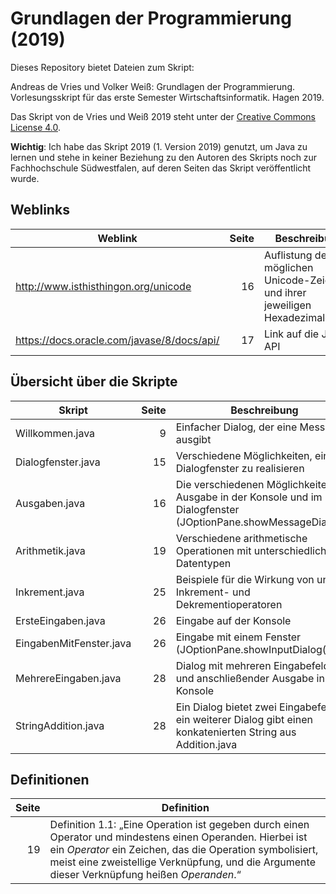 # Grundlagen der Programmierung (2019)

Dieses Repository bietet Dateien zum Skript:

Andreas de Vries und Volker Weiß: Grundlagen der Programmierung. Vorlesungsskript für das erste Semester Wirtschaftsinformatik. Hagen 2019.

Das Skript von de Vries und Weiß 2019 steht unter der [Creative Commons License 4.0](https://creativecommons.org/licenses/by/4.0/deed.de).

**Wichtig**: Ich habe das Skript 2019 (1. Version 2019) genutzt, um Java zu lernen und stehe in keiner Beziehung zu den Autoren des Skripts noch zur Fachhochschule Südwestfalen, auf deren Seiten das Skript veröffentlicht wurde.

## Weblinks
Weblink                                    | Seite  | Beschreibung
-------------------------------------------|-------:|--------------------------------------------------------------------------
http://www.isthisthingon.org/unicode       |     16 | Auflistung der möglichen Unicode-Zeichen und ihrer jeweiligen Hexadezimalcodes
https://docs.oracle.com/javase/8/docs/api/ |     17 | Link auf die Java-API


## Übersicht über die Skripte

Skript                  | Seite  | Beschreibung
------------------------|-------:|--------------------------------------------------------------------------------------------------
Willkommen.java         |      9 | Einfacher Dialog, der eine Message ausgibt
Dialogfenster.java      |     15 | Verschiedene Möglichkeiten, ein Dialogfenster zu realisieren
Ausgaben.java           |     16 | Die verschiedenen Möglichkeiten der Ausgabe in der Konsole und im Dialogfenster (JOptionPane.showMessageDialog())
Arithmetik.java         |     19 | Verschiedene arithmetische Operationen mit unterschiedlichen Datentypen
Inkrement.java          |     25 | Beispiele für die Wirkung von unären Inkrement- und Dekrementioperatoren
ErsteEingaben.java      |     26 | Eingabe auf der Konsole
EingabenMitFenster.java |     26 | Eingabe mit einem Fenster (JOptionPane.showInputDialog())
MehrereEingaben.java    |     28 | Dialog mit mehreren Eingabefeldern und anschließender Ausgabe in der Konsole
StringAddition.java     |     28 | Ein Dialog bietet zwei Eingabefelder, ein weiterer Dialog gibt einen konkatenierten String aus Addition.java           |     29 | Ein Dialog nimmt zwei Zahlen auf und ein weiterer Dialog gibt die addierten Zahlen aus.
               
## Definitionen

Seite | Definition
-----:|-----------------------------------------------------------------------------------------------------------------------
   19 | Definition 1.1: „Eine Operation ist gegeben durch einen Operator und mindestens einen Operanden. Hierbei ist ein *Operator* ein Zeichen, das die Operation symbolisiert, meist eine zweistellige Verknüpfung, und die Argumente dieser Verknüpfung heißen *Operanden*.“
